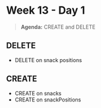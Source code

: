 # Week 13 - Day 1

> **Agenda:** CREATE and DELETE

## DELETE
* DELETE on snack positions

## CREATE
* CREATE on snacks
* CREATE on snackPositions
